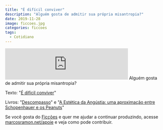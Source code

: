 ```yaml
---
title: "É difícil conviver"
description: "Alguém gosta de admitir sua própria misantropia?"
date: 2019-11-28
image: ficcoes.jpg
categories: ficcoes
tags: 
  - Cotidiano
---
```


<iframe src="https://anchor.fm/podcastficcoes/embed/episodes/difcil-conviver-e98c1g" height="102px" width="400px" frameborder="0" scrolling="no"></iframe>
Alguém gosta de admitir sua própria misantropia?

Texto: "[É difícil conviver](https://marcosramon.net/blog/e-dificil-conviver/)"

Livros: "[Descompasso](https://amzn.to/2XVTP3y)" e "[A Estética da Angústia: uma aproximação entre Schopenhauer e os Peanuts](https://amzn.to/2XUEj80)"

Se você gosta do [Ficções](https://marcosramon.net/ficcoes/) e quer me ajudar a continuar produzindo, acesse [marcosramon.net/apoie](https://marcosramon.net/apoie/) e veja como pode contribuir.
